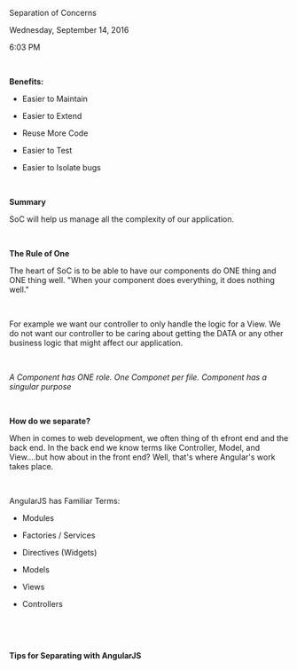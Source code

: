 Separation of Concerns

Wednesday, September 14, 2016

6:03 PM

 

**Benefits:**

-   Easier to Maintain

-   Easier to Extend

-   Reuse More Code

-   Easier to Test

-   Easier to Isolate bugs

 

**Summary**

SoC will help us manage all the complexity of our application.

 

**The Rule of One**

The heart of SoC is to be able to have our components do ONE thing and ONE thing well. \"When your component does everything, it does nothing well.\"

 

For example we want our controller to only handle the logic for a View. We do not want our controller to be caring about getting the DATA or any other business logic that might affect our application.

 

*A Component has ONE role. One Componet per file. Component has a singular purpose*

 

**How do we separate?**

When in comes to web development, we often thing of th efront end and the back end. In the back end we know terms like Controller, Model, and View....but how about in the front end? Well, that\'s where Angular\'s work takes place.

 

AngularJS has Familiar Terms:

-   Modules

-   Factories / Services

-   Directives (Widgets)

-   Models

-   Views

-   Controllers

 

 

**Tips for Separating with AngularJS**

 

 
